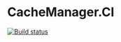 # CacheManager.CI

[![Build status](https://ci.appveyor.com/api/projects/status/649al87per6oa3y9?svg=true)](https://ci.appveyor.com/project/MichaCo/cachemanager-ci)
